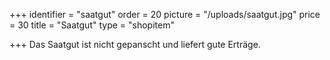 +++
identifier = "saatgut"
order = 20
picture = "/uploads/saatgut.jpg"
price = 30
title = "Saatgut"
type = "shopitem"

+++
Das Saatgut ist nicht gepanscht und liefert gute Erträge.